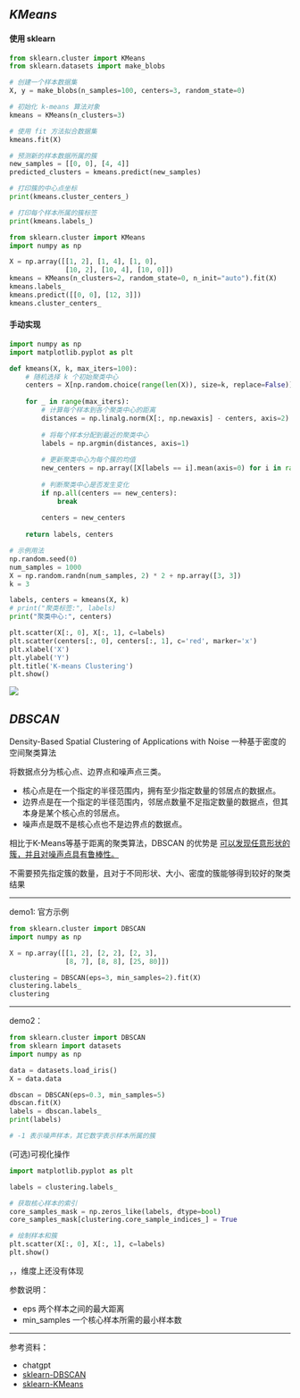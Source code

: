 

## _KMeans_

#### 使用 sklearn

```python
from sklearn.cluster import KMeans
from sklearn.datasets import make_blobs

# 创建一个样本数据集
X, y = make_blobs(n_samples=100, centers=3, random_state=0)

# 初始化 k-means 算法对象
kmeans = KMeans(n_clusters=3)

# 使用 fit 方法拟合数据集
kmeans.fit(X)

# 预测新的样本数据所属的簇
new_samples = [[0, 0], [4, 4]]
predicted_clusters = kmeans.predict(new_samples)

# 打印簇的中心点坐标
print(kmeans.cluster_centers_)

# 打印每个样本所属的簇标签
print(kmeans.labels_)
```

```python
from sklearn.cluster import KMeans
import numpy as np

X = np.array([[1, 2], [1, 4], [1, 0],
              [10, 2], [10, 4], [10, 0]])
kmeans = KMeans(n_clusters=2, random_state=0, n_init="auto").fit(X)
kmeans.labels_
kmeans.predict([[0, 0], [12, 3]])
kmeans.cluster_centers_
```


#### 手动实现

```python
import numpy as np
import matplotlib.pyplot as plt

def kmeans(X, k, max_iters=100):
    # 随机选择 k 个初始聚类中心
    centers = X[np.random.choice(range(len(X)), size=k, replace=False)]
    
    for _ in range(max_iters):
        # 计算每个样本到各个聚类中心的距离
        distances = np.linalg.norm(X[:, np.newaxis] - centers, axis=2)
        
        # 将每个样本分配到最近的聚类中心
        labels = np.argmin(distances, axis=1)
        
        # 更新聚类中心为每个簇的均值
        new_centers = np.array([X[labels == i].mean(axis=0) for i in range(k)])
        
        # 判断聚类中心是否发生变化
        if np.all(centers == new_centers):
            break
        
        centers = new_centers
    
    return labels, centers

# 示例用法
np.random.seed(0)
num_samples = 1000
X = np.random.randn(num_samples, 2) * 2 + np.array([3, 3])
k = 3

labels, centers = kmeans(X, k)
# print("聚类标签:", labels)
print("聚类中心:", centers)

plt.scatter(X[:, 0], X[:, 1], c=labels)
plt.scatter(centers[:, 0], centers[:, 1], c='red', marker='x')
plt.xlabel('X')
plt.ylabel('Y')
plt.title('K-means Clustering')
plt.show()
```

<img src="https://img-1301102143.cos.ap-beijing.myqcloud.com/20231103204838.png">








</br>

## _DBSCAN_

Density-Based Spatial Clustering of Applications with Noise 一种基于密度的空间聚类算法

将数据点分为核心点、边界点和噪声点三类。

- 核心点是在一个指定的半径范围内，拥有至少指定数量的邻居点的数据点。
- 边界点是在一个指定的半径范围内，邻居点数量不足指定数量的数据点，但其本身是某个核心点的邻居点。
- 噪声点是既不是核心点也不是边界点的数据点。



相比于K-Means等基于距离的聚类算法，DBSCAN 的优势是 <u>可以发现任意形状的簇，并且对噪声点具有鲁棒性。</u>

不需要预先指定簇的数量，且对于不同形状、大小、密度的簇能够得到较好的聚类结果


------


demo1: 官方示例

```python
from sklearn.cluster import DBSCAN
import numpy as np

X = np.array([[1, 2], [2, 2], [2, 3],
              [8, 7], [8, 8], [25, 80]])

clustering = DBSCAN(eps=3, min_samples=2).fit(X)
clustering.labels_
clustering
```

-------


demo2：


```python
from sklearn.cluster import DBSCAN
from sklearn import datasets
import numpy as np

data = datasets.load_iris()
X = data.data

dbscan = DBSCAN(eps=0.3, min_samples=5)
dbscan.fit(X)
labels = dbscan.labels_
print(labels)

# -1 表示噪声样本，其它数字表示样本所属的簇
```




(可选)可视化操作

```python
import matplotlib.pyplot as plt

labels = clustering.labels_

# 获取核心样本的索引
core_samples_mask = np.zeros_like(labels, dtype=bool)
core_samples_mask[clustering.core_sample_indices_] = True

# 绘制样本和簇
plt.scatter(X[:, 0], X[:, 1], c=labels)
plt.show()
```

，，维度上还没有体现




参数说明：
- eps 两个样本之间的最大距离
- min_samples 一个核心样本所需的最小样本数




-----------

参考资料：
- chatgpt
- [sklearn-DBSCAN](https://scikit-learn.org/stable/modules/generated/sklearn.cluster.DBSCAN.html)
- [sklearn-KMeans](https://scikit-learn.org/stable/modules/generated/sklearn.cluster.KMeans.html)